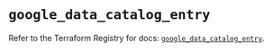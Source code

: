 # `google_data_catalog_entry`

Refer to the Terraform Registry for docs: [`google_data_catalog_entry`](https://registry.terraform.io/providers/hashicorp/google-beta/5.29.1/docs/resources/google_data_catalog_entry).
